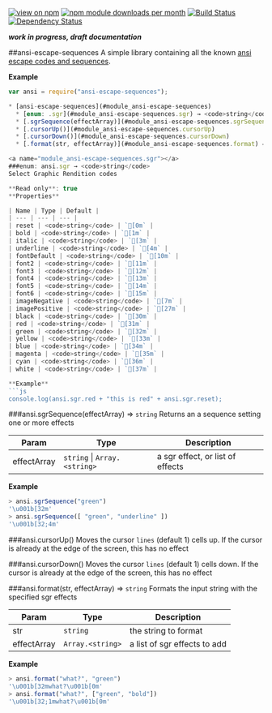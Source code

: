 [![view on npm](http://img.shields.io/npm/v/ansi-escape-sequences.svg)](https://www.npmjs.org/package/ansi-escape-sequences)
[![npm module downloads per month](http://img.shields.io/npm/dm/ansi-escape-sequences.svg)](https://www.npmjs.org/package/ansi-escape-sequences)
[![Build Status](https://travis-ci.org/75lb/ansi-escape-sequences.svg?branch=master)](https://travis-ci.org/75lb/ansi-escape-sequences)
[![Dependency Status](https://david-dm.org/75lb/ansi-escape-sequences.svg)](https://david-dm.org/75lb/ansi-escape-sequences)

***work in progress, draft documentation***

<a name="module_ansi-escape-sequences"></a>
##ansi-escape-sequences
A simple library containing all the known [ansi escape codes and sequences](http://en.wikipedia.org/wiki/ANSI_escape_code).

**Example**  
```js
var ansi = require("ansi-escape-sequences");

* [ansi-escape-sequences](#module_ansi-escape-sequences)
  * [enum: .sgr](#module_ansi-escape-sequences.sgr) → <code>string</code>
  * [.sgrSequence(effectArray)](#module_ansi-escape-sequences.sgrSequence) ⇒ <code>string</code>
  * [.cursorUp()](#module_ansi-escape-sequences.cursorUp)
  * [.cursorDown()](#module_ansi-escape-sequences.cursorDown)
  * [.format(str, effectArray)](#module_ansi-escape-sequences.format) ⇒ <code>string</code>

<a name="module_ansi-escape-sequences.sgr"></a>
###enum: ansi.sgr → <code>string</code>
Select Graphic Rendition codes

**Read only**: true  
**Properties**

| Name | Type | Default |
| --- | --- | --- |
| reset | <code>string</code> | `[0m` | 
| bold | <code>string</code> | `[1m` | 
| italic | <code>string</code> | `[3m` | 
| underline | <code>string</code> | `[4m` | 
| fontDefault | <code>string</code> | `[10m` | 
| font2 | <code>string</code> | `[11m` | 
| font3 | <code>string</code> | `[12m` | 
| font4 | <code>string</code> | `[13m` | 
| font5 | <code>string</code> | `[14m` | 
| font6 | <code>string</code> | `[15m` | 
| imageNegative | <code>string</code> | `[7m` | 
| imagePositive | <code>string</code> | `[27m` | 
| black | <code>string</code> | `[30m` | 
| red | <code>string</code> | `[31m` | 
| green | <code>string</code> | `[32m` | 
| yellow | <code>string</code> | `[33m` | 
| blue | <code>string</code> | `[34m` | 
| magenta | <code>string</code> | `[35m` | 
| cyan | <code>string</code> | `[36m` | 
| white | <code>string</code> | `[37m` | 

**Example**  
```js
console.log(ansi.sgr.red + "this is red" + ansi.sgr.reset);
```
<a name="module_ansi-escape-sequences.sgrSequence"></a>
###ansi.sgrSequence(effectArray) ⇒ <code>string</code>
Returns an a sequence setting one or more effects

| Param | Type | Description |
| --- | --- | --- |
| effectArray | <code>string</code> \| <code>Array.&lt;string&gt;</code> | a sgr effect, or list of effects |

**Example**  
```js
> ansi.sgrSequence("green")
'\u001b[32m'
> ansi.sgrSequence([ "green", "underline" ])
'\u001b[32;4m'
```
<a name="module_ansi-escape-sequences.cursorUp"></a>
###ansi.cursorUp()
Moves the cursor `lines` (default 1) cells up. If the cursor is already at the edge of the screen, this has no effect

<a name="module_ansi-escape-sequences.cursorDown"></a>
###ansi.cursorDown()
Moves the cursor `lines` (default 1) cells down. If the cursor is already at the edge of the screen, this has no effect

<a name="module_ansi-escape-sequences.format"></a>
###ansi.format(str, effectArray) ⇒ <code>string</code>
Formats the input string with the specified sgr effects

| Param | Type | Description |
| --- | --- | --- |
| str | <code>string</code> | the string to format |
| effectArray | <code>Array.&lt;string&gt;</code> | a list of sgr effects to add |

**Example**  
```js
> ansi.format("what?", "green")
'\u001b[32mwhat?\u001b[0m'
> ansi.format("what?", ["green", "bold"])
'\u001b[32;1mwhat?\u001b[0m'
```

